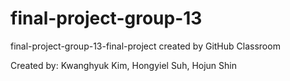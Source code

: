 # final-project-group-13
final-project-group-13-final-project created by GitHub Classroom

Created by: 
  Kwanghyuk Kim,
  Hongyiel Suh,
  Hojun Shin
  
